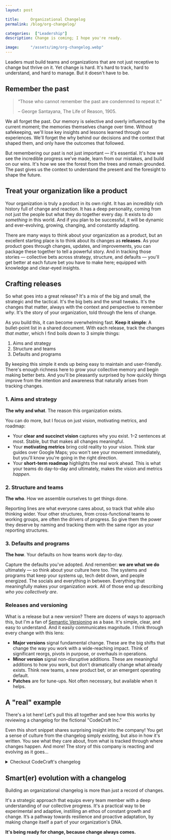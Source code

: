 ```yaml
---
layout: post

title:     Organizational Changelog
permalink: /blog/org-changelog/

categories:  ["Leadership"]
description: Change is coming; I hope you're ready.

image:     "/assets/img/org-changelog.webp"
---
```


Leaders must build teams and organizations that are not just receptive to change but thrive on it. Yet change is hard. It's hard to track, hard to understand, and hard to manage. But it doesn't have to be.

## Remember the past

> “Those who cannot remember the past are condemned to repeat it.”
>
> – George Santayana, The Life of Reason, 1905.

We all forget the past. Our memory is selective and overly influenced by the current moment; the memories themselves change over time. Without safekeeping, we'll lose key insights and lessons learned through our experiences. We'll forget the why behind our decisions and the context that shaped them, and only have the outcomes that followed.

But remembering our past is not just important — it's essential. It's how we see the incredible progress we've made, learn from our mistakes, and build on our wins. It's how we see the forest from the trees and remain grounded. The past gives us the context to understand the present and the foresight to shape the future.

## Treat your organization like a product

Your organization is truly a product in its own right. It has an incredibly rich history full of change and reaction. It has a deep personality, coming from not just the people but what they do together every day. It exists to _do something_ in this world. And if you plan to be successful, it will be dynamic and ever-evolving, growing, changing, and constantly adapting.

There are many ways to think about your organization as a product, but an excellent starting place is to think about its changes as **releases**. As your product goes through changes, updates, and improvements, you can package these together to tell a powerful story. And in tracking those stories — collective bets across strategy, structure, and defaults — you'll get better at each future bet you have to make here; equipped with knowledge and clear-eyed insights.

## Crafting releases

So what goes into a great release? It's a mix of the big and small, the strategic and the tactical. It's the big bets and the small tweaks. It's the changes that matter, always with the context and perspective to remember _why_. It's the story of your organization, told through the lens of change.

As you build this, it can become overwhelming fast. **Keep it simple**: A bullet-point list in a shared document. With each release, track the changes _that matter_, which I find boils down to 3 simple things:

1. Aims and strategy
2. Structure and teams
3. Defaults and programs

By keeping this simple it ends up being easy to maintain and user-friendly. There's enough richness here to grow your collective memory and begin making better bets. And you'll be pleasantly surprised by how quickly things improve from the intention and awareness that naturally arises from tracking changes.

### 1. Aims and strategy

**The why and what**. The reason this organization exists.

You can do more, but I focus on just vision, motivating metrics, and roadmap:

- Your **clear and succinct vision** captures why you exist. 1–2 sentences at most. Stable, but that makes all changes meaningful.
- Your **motivating metrics** bring cold reality to your vision. Think star guides over Google Maps; you won't see your movement immediately, but you'll know you're going in the right direction.
- Your **short-term roadmap** highlights the real work ahead. This is what your teams do day-to-day and ultimately, makes the vision and metrics _happen_.

### 2. Structure and teams

**The who**. How we assemble ourselves to get things done.

Reporting lines are what everyone cares about, so track that while also thinking wider. Your other structures, from cross-functional teams to working groups, are often the drivers of progress. So give them the power they deserve by naming and tracking them with the same rigor as your reporting structures.

### 3. Defaults and programs

**The how**. Your defaults on how teams work day-to-day.

Capture the defaults you've adopted. And remember: **we are what we do** ultimately — so think about your culture here too. The systems and programs that keep your systems up, tech debt down, and people energized. The socials and everything in between. Everything that meaningfully makes your organization _work_. All of those end up describing _who you collectively are_.

### Releases and versioning

What is a release but a new version? There are dozens of ways to approach this, but I'm a fan of [Semantic Versioning](https://semver.org/) as a base. It's simple, clear, and easy to understand. And it easily communicates magnitude. I think through every change with this lens:

- **Major versions** signal fundamental change. These are the big shifts that change the way you work with a wide-reaching impact. Think of significant reorgs, pivots in purpose, or overhauls in operations.
- **Minor version** signal non-disruptive additions. These are meaningful additions to how you work, but don't dramatically change what already exists. Think new teams, a new product bet, or an emergent operating default.
- **Patches** are for tune-ups. Not often necessary, but available when it helps.

## A "real" example

There's a lot here! Let's pull this all together and see how this works by reviewing a changelog for the fictional "CodeCraft Inc."

Even this short snippet shares surprising insight into the company! You get a sense of culture from the changelog simply existing, but also in how it's written. You see what they care about, from what is tracked through where changes happen. And more! The story of this company is reacting and evolving as it goes…

<details>
  <summary class="cursor-pointer">Checkout CodeCraft's changelog</summary>
{{ "

```markdown
# CodeCraft Changelog

_Living document capturing key organizational changes of CodeCraft. Helps us remember where we came from and how we got to where we are today. Part of treating our human-organization more like a product itself._

## v3.0.0 - 2023-10-17

Announced at the company-wide Town Hall ([slides](#), [recording](#)). Pivoting our aim to AI-driven education for the next generation. We're flattening our structure, but keeping many of our practices the same. Adding our first written 'Who we are' document as well.

**_Key docs: [v3.0 Org chart](#), [v3.0 Roadmap](#), [v2.1 Operational defaults](#), [v1.0 Who we are](#)_**

1. **Aims & strategy**
  - **[MAJOR]** Mandate got extended: **AI-driven** education for the next generation.
    - Even with this, our motivating metrics remain the same: increase total of college-equivalent expertise; while decreasing total education spend.
  - **[MAJOR]** [v3.0 Roadmap](#) (from [v2.2 Roadmap](#)): With the focus on AI now, we're dropped our VR projects (that bet didn't pan out).
2. **Structure and teams**
  - **[MAJOR]** [v3.0 Org chart](#) (from [v2.2 Org chart](#)): Our biggest structural change so far! A lot of folks are in new teams with new managers. We've been hearing everyone's feedback and have finally rebalanced skills and tenure. We also made sure teams line-up to the new roadmaps.
  - We've also adjusted titles to match the new formalized company title system (Tech Lead → Staff Engineer OR Manager).
3. **Defaults and programs**
  - **[MINOR]** [v2.1 Operational defaults](#) (from [v2.0 Operational defaults](#)): Mostly the same, but clarified some of the emergent norms around remote work and Fantastic Fridays.
  - **[NEW]** [v1.0 Who we are](#): Finally capturing a more detailed take on _who we are_, and what will help you be successful here. This is a place for high-agency actors through-and-through.

## v2.2.0 - 2023-04-08

Shared as a video recording ([link](#)) in Slack. The team and product have been crushing it! We're codifying the dynamic structure we've been using for a while now; and we're adding a new VR team to double down on the tailwinds.

**_Key docs: [v2.2 Org chart](#), [v2.0 Operational defaults](#)_**

1. **Aims & strategy**: N/A
2. **Structure and teams**
  - **[MINOR]** [v2.2 Org chart](#) (from [v2.1 Org chart](#)): We've added a new VR team to double down on the tailwinds we're seeing in the market. We've also added a new 'floating' team to help with cross-team coordination.
3. **Defaults and programs**
  - **[MAJOR]** [v2.0 Operational defaults](#) (from [v1.5 How to scrum](#)): We do a whole lot more than 'scrum' (and we're so far from scrum at this point why keep calling it that). So introducing the revamped _Operational defaults_, spanning the full suite of how we operate. Give it a read if you're new or want a refresher.

## v2.1.3 - 2023-01-23

... and so on ...
```
" | markdownify }}
</details>

## Smart(er) evolution with a changelog

Building an organizational changelog is more than just a record of changes.

It's a strategic approach that equips every team member with a deep understanding of our collective progress. It's a practical way to be experimental and adaptive, instilling an ethos of constant growth and change. It’s a pathway towards resilience and proactive adaptation, by making change itself a part of your organization's DNA.

**It's being ready for change, because change always comes.**
